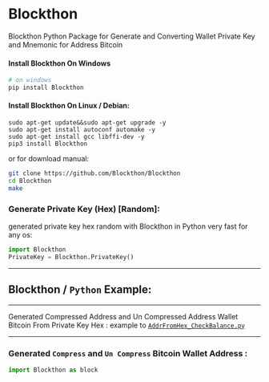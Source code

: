 # Blockthon
Blockthon Python Package for Generate and Converting Wallet Private Key and Mnemonic for Address Bitcoin

#### Install Blockthon On Windows
```bash
# on windows
pip install Blockthon
```

#### Install Blockthon On Linux / Debian:
```shell
sudo apt-get update&&sudo apt-get upgrade -y
sudo apt-get install autoconf automake -y
sudo apt-get install gcc libffi-dev -y
pip3 install Blockthon
```

or for download manual:
```bash
git clone https://github.com/Blockthon/Blockthon
cd Blockthon
make
```


### Generate Private Key (Hex) [Random]:

generated private key hex random with Blockthon in Python very fast for any os:

```python
import Blockthon
PrivateKey = Blockthon.PrivateKey()
``` 

---

## Blockthon / `Python` Example:

---

Generated Compressed Address and Un Compressed Address Wallet Bitcoin From Private Key Hex : example to [ `AddrFromHex_CheckBalance.py` ](https://github.com/Blockthon/Blockthon/blob/main/example/AddrFromHex_CheckBalance.py)

---
### Generated `Compress` and `Un Compress` Bitcoin Wallet Address :

```python
import Blockthon as block
